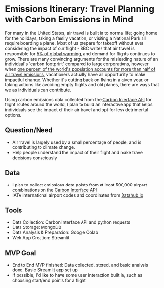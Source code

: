 # Emissions Itinerary: Travel Planning with Carbon Emissions in Mind
For many in the United States, air travel is built in to normal life; going home for the holidays, taking a family vacation, or visiting a National Park all require boarding a plane. Most of us prepare for takeoff without ever considering the impact of our flight - BBC writes that air travel is responsible for [5% of global warming](https://www.bbc.com/future/article/20200218-climate-change-how-to-cut-your-carbon-emissions-when-flying), and demand for flights continues to grow. There are many convincing arguments for the misleading nature of an individual's 'carbon footprint' compared to large corporations, however when [one percent of the world's population accounts for more than half of air travel emissions](https://www.lunduniversity.lu.se/article/one-percent-worlds-population-accounts-more-half-flying-emissions), vacationers actually have an opportunity to make impactful change. Whether it's cutting back on flying in a given year, or taking actions like avoiding empty flights and old planes, there are ways that we as individuals can contribute. 

Using carbon emissions data collected from the [Carbon Interface API](https://www.carboninterface.com/) for flight routes around the world, I plan to build an interactive app that helps individuals see the impact of their air travel and opt for less detrimental options. 


## Question/Need 
- Air travel is largely used by a small percentage of people, and is contributing to climate change.   
- Help people understand the impact of their flight and make travel decisions consciously

## Data
- I plan to collect emissions data points from at least 500,000 airport combinations on the [Carbon Interface API](https://www.carboninterface.com/)  
- IATA international airport codes and coordinates from [Datahub.io](https://datahub.io/core/airport-codes#resource-airport-codes)


## Tools
- Data Collection: Carbon Interface API and python requests
- Data Storage: MongoDB
- Data Analysis & Preparation: Google Colab
- Web App Creation: Streamlit

## MVP Goal
- End to End MVP finished: Data collected, stored, and basic analysis done. Basic Streamlit app set up 
- If possible, I'd like to have some user interaction built in, such as choosing start/end points for a flight
